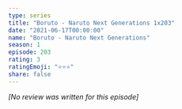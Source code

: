 ```yaml
---
type: series
title: "Boruto - Naruto Next Generations 1x203"
date: "2021-06-17T00:00:00"
name: "Boruto - Naruto Next Generations"
season: 1
episode: 203
rating: 3
ratingEmoji: "⭐️⭐️⭐️"
share: false
---
```


*[No review was written for this episode]*
